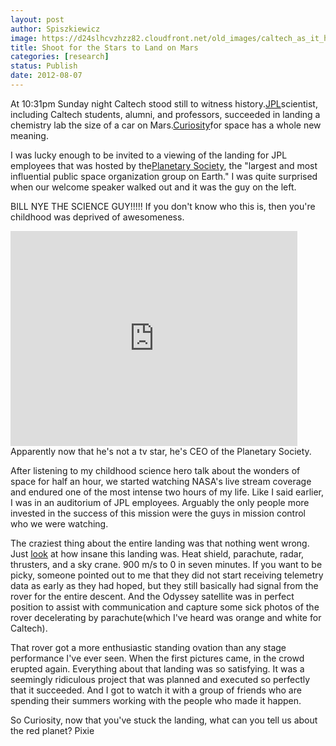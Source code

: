 ```yaml
---
layout: post
author: Spiszkiewicz
image: https://d24slhcvzhzz82.cloudfront.net/old_images/caltech_as_it_happens/6a0105349b8251970b0167691cc091970b.jpg
title: Shoot for the Stars to Land on Mars
categories: [research]
status: Publish
date: 2012-08-07
---
```


At 10:31pm Sunday night Caltech stood still to witness history.<a href="https://www.jpl.nasa.gov/" target="_self">JPL</a>scientist, including Caltech students, alumni, and professors, succeeded in landing a chemistry lab the size of a car on Mars.<a href="https://www.jpl.nasa.gov/missions/details.cfm?id=5918" target="_self">Curiosity</a>for space has a whole new meaning.

I was lucky enough to be invited to a viewing of the landing for JPL employees that was hosted by the<a href="https://www.planetary.org/about/" target="_self">Planetary Society</a>, the "largest and most influential public space organization group on Earth." I was quite surprised when our welcome speaker walked out and it was the guy on the left.

BILL NYE THE SCIENCE GUY!!!!! If you don't know who this is, then you're childhood was deprived of awesomeness.

<iframe frameborder="0" height="344" src="https://www.youtube.com/embed/BdAqq-wEQV0?fs=1&amp;feature=oembed" width="459"></iframe>
Apparently now that he's not a tv star, he's CEO of the Planetary Society.

After listening to my childhood science hero talk about the wonders of space for half an hour, we started watching NASA's live stream coverage and endured one of the most intense two hours of my life. Like I said earlier, I was in an auditorium of JPL employees. Arguably the only people more invested in the success of this mission were the guys in mission control who we were watching.

The craziest thing about the entire landing was that nothing went wrong. Just <a href="https://www.jpl.nasa.gov/infographics/infographic.view.php?id=10775" target="_self">look</a> at how insane this landing was. Heat shield, parachute, radar, thrusters, and a sky crane. 900 m/s to 0 in seven minutes. If you want to be picky, someone pointed out to me that they did not start receiving telemetry data as early as they had hoped, but they still basically had signal from the rover for the entire descent. And the Odyssey satellite was in perfect position to assist with communication and capture some sick photos of the rover decelerating by parachute(which I've heard was orange and white for Caltech).

That rover got a more enthusiastic standing ovation than any stage performance I've ever seen. When the first pictures came, in the crowd erupted again. Everything about that landing was so satisfying. It was a seemingly ridiculous project that was planned and executed so perfectly that it succeeded. And I got to watch it with a group of friends who are spending their summers working with the people who made it happen.

So Curiosity, now that you've stuck the landing, what can you tell us about the red planet?
Pixie
